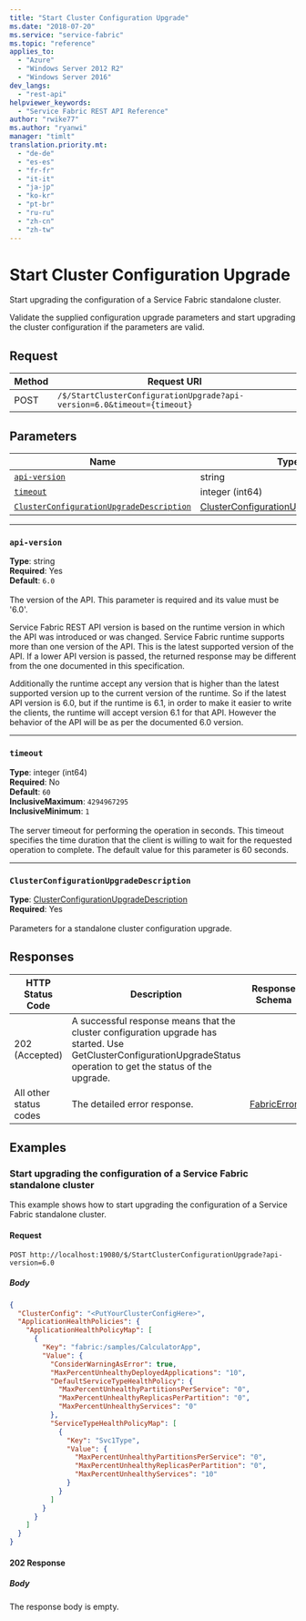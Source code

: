 ```yaml
---
title: "Start Cluster Configuration Upgrade"
ms.date: "2018-07-20"
ms.service: "service-fabric"
ms.topic: "reference"
applies_to: 
  - "Azure"
  - "Windows Server 2012 R2"
  - "Windows Server 2016"
dev_langs: 
  - "rest-api"
helpviewer_keywords: 
  - "Service Fabric REST API Reference"
author: "rwike77"
ms.author: "ryanwi"
manager: "timlt"
translation.priority.mt: 
  - "de-de"
  - "es-es"
  - "fr-fr"
  - "it-it"
  - "ja-jp"
  - "ko-kr"
  - "pt-br"
  - "ru-ru"
  - "zh-cn"
  - "zh-tw"
---
```

# Start Cluster Configuration Upgrade
Start upgrading the configuration of a Service Fabric standalone cluster.

Validate the supplied configuration upgrade parameters and start upgrading the cluster configuration if the parameters are valid.

## Request
| Method | Request URI |
| ------ | ----------- |
| POST | `/$/StartClusterConfigurationUpgrade?api-version=6.0&timeout={timeout}` |


## Parameters
| Name | Type | Required | Location |
| --- | --- | --- | --- |
| [`api-version`](#api-version) | string | Yes | Query |
| [`timeout`](#timeout) | integer (int64) | No | Query |
| [`ClusterConfigurationUpgradeDescription`](#clusterconfigurationupgradedescription) | [ClusterConfigurationUpgradeDescription](sfclient-v63-model-clusterconfigurationupgradedescription.md) | Yes | Body |

____
### `api-version`
__Type__: string <br/>
__Required__: Yes<br/>
__Default__: `6.0` <br/>
<br/>
The version of the API. This parameter is required and its value must be '6.0'.

Service Fabric REST API version is based on the runtime version in which the API was introduced or was changed. Service Fabric runtime supports more than one version of the API. This is the latest supported version of the API. If a lower API version is passed, the returned response may be different from the one documented in this specification.

Additionally the runtime accept any version that is higher than the latest supported version up to the current version of the runtime. So if the latest API version is 6.0, but if the runtime is 6.1, in order to make it easier to write the clients, the runtime will accept version 6.1 for that API. However the behavior of the API will be as per the documented 6.0 version.


____
### `timeout`
__Type__: integer (int64) <br/>
__Required__: No<br/>
__Default__: `60` <br/>
__InclusiveMaximum__: `4294967295` <br/>
__InclusiveMinimum__: `1` <br/>
<br/>
The server timeout for performing the operation in seconds. This timeout specifies the time duration that the client is willing to wait for the requested operation to complete. The default value for this parameter is 60 seconds.

____
### `ClusterConfigurationUpgradeDescription`
__Type__: [ClusterConfigurationUpgradeDescription](sfclient-v63-model-clusterconfigurationupgradedescription.md) <br/>
__Required__: Yes<br/>
<br/>
Parameters for a standalone cluster configuration upgrade.

## Responses

| HTTP Status Code | Description | Response Schema |
| --- | --- | --- |
| 202 (Accepted) | A successful response means that the cluster configuration upgrade has started. Use GetClusterConfigurationUpgradeStatus operation to get the status of the upgrade.<br/> |  |
| All other status codes | The detailed error response.<br/> | [FabricError](sfclient-v63-model-fabricerror.md) |

## Examples

### Start upgrading the configuration of a Service Fabric standalone cluster

This example shows how to start upgrading the configuration of a Service Fabric standalone cluster.

#### Request
```
POST http://localhost:19080/$/StartClusterConfigurationUpgrade?api-version=6.0
```

##### Body
```json
{
  "ClusterConfig": "<PutYourClusterConfigHere>",
  "ApplicationHealthPolicies": {
    "ApplicationHealthPolicyMap": [
      {
        "Key": "fabric:/samples/CalculatorApp",
        "Value": {
          "ConsiderWarningAsError": true,
          "MaxPercentUnhealthyDeployedApplications": "10",
          "DefaultServiceTypeHealthPolicy": {
            "MaxPercentUnhealthyPartitionsPerService": "0",
            "MaxPercentUnhealthyReplicasPerPartition": "0",
            "MaxPercentUnhealthyServices": "0"
          },
          "ServiceTypeHealthPolicyMap": [
            {
              "Key": "Svc1Type",
              "Value": {
                "MaxPercentUnhealthyPartitionsPerService": "0",
                "MaxPercentUnhealthyReplicasPerPartition": "0",
                "MaxPercentUnhealthyServices": "10"
              }
            }
          ]
        }
      }
    ]
  }
}
```

#### 202 Response
##### Body
The response body is empty.